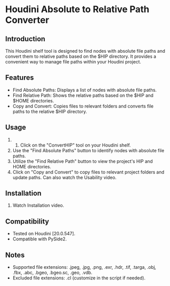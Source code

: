 # Houdini Absolute to Relative Path Converter

## Introduction
This Houdini shelf tool is designed to find nodes with absolute file paths and convert them to relative paths based on the $HIP directory. It provides a convenient way to manage file paths within your Houdini project.

## Features
- Find Absolute Paths: Displays a list of nodes with absolute file paths.
- Find Relative Path: Shows the relative paths based on the $HIP and $HOME directories.
- Copy and Convert: Copies files to relevant folders and converts file paths to the relative $HIP directory.

## Usage
1. 1. Click on the "ConvertHIP" tool on your Houdini shelf.
2. Use the "Find Absolute Paths" button to identify nodes with absolute file paths.
3. Utilize the "Find Relative Path" button to view the project's HIP and HOME directories.
4. Click on "Copy and Convert" to copy files to relevant project folders and update paths.
Can also watch the Usability video.

## Installation
1. Watch Installation video.

## Compatibility
- Tested on Houdini [20.0.547].
- Compatible with PySide2.

## Notes
- Supported file extensions: .jpeg, .jpg, .png, .exr, .hdr, .tif, .targa, .obj, .fbx, .abc, .bgeo, .bgeo.sc, .geo, .vdb.
- Excluded file extensions: .cl (customize in the script if needed).
